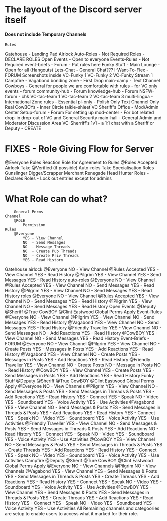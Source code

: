 # The layout of the Discord server itself
#### Does not include Temporary Channels

    Rules
Gatehouse - Landing Pad
    Airlock
    Auto-Roles - Not Required
    Roles - DECLARE ROLES
Open Events - Open to everyone
    Events-Rules - Not Required
    event-briefs - Forum - Put rules here
Funky Stuff - Main Lounge - Open for all (Hangouts)
    Lets-Chat - General Chat???
    I-Want-To-Flex - FORUM
        Screenshots inside
    VC-Funky 1
    VC-Funky 2
    VC-Funky Stream 1
Campfire - Vagabond bonding zone - First Drop
    main-camp - Text Channel
Cowboys - General for people we are comfortable with
    rules - for VC only
    events - forum
    community-hub - Forum
    knowledge-hub - Forum
    NSFW-forum - chk
    VC-tac-team 1
    VC-tac-team 2
    VC-tac-team 3
multi-lingua - International Zone
    rules - Essential
    pl-only - Polish Only Text Channel
Only Real CowBOYs - Inner Circle
    talkie-shieet
    VC
Sheriff's Office - Mod/Admin Center
    Setup-forum - Forum For setting up
    mod-center - For bot related drop-in drop-out of VC and General Security
    main-hall - General Admin and Moderator Discussion Area
    VC-Sherriff's 1v1 - a 1:1 chat with a Sheriff or Deputy - CREATE

# FIXES - Role Giving Flow for Server
@Everyone
    Rules
        Reaction Role for Agreement to Rules
@Rules Accepted
    Airlock
        Take @Verified (if possible)
    Auto-roles
        Take Specialisation Roles
            Gunslinger
            Digger/Scrapper
            Merchant
            Renegade
            Head Hunter
    Roles - Declares Roles - Lock out entries except for admins

# What Role can do what?
        General Perms
    Channel
        @ROLE
            Permission
    Rules
        @Everyone
            YES - View Channel
            NO  - Send Messages
            NO  - Message Threads
            NO  - Create Pub Threads
            NO  - Create Priv Threads
            YES - Read History
Gatehouse
    airlock
        @Everyone
            NO -  View Channel
        @Rules Accepted
            YES - View Channel
            YES - Read History
        @Pilgrim
            YES - View Channel
            YES - Send Messages
            YES - Read History
    auto-roles
        @Everyone
            NO -  View Channel
        @Rules Accepted
            YES - View Channel
            NO  - Send Messages
            YES - Read History
        @Pilgrim
            YES - View Channel
            NO  - Send Messages
            YES - Read History
    roles
        @Everyone
            NO  - View Channel
        @Rules Accepted
            YES - View Channel
            NO  - Send Messages
            YES - Read History
        @Pilgrim
            YES - View Channel
            NO  - Send Messages
            YES - Read History
Open Events
        @Deputy
        @Sheriff
        @True CowBOY
        @Clint Eastwood
            Global Perms Apply
    Event-Rules
        @Everyone
            NO  - View Channel
        @Pilgrim
            YES - View Channel
            NO  - Send Messages
            YES - Read History
        @Vagabond
            YES - View Channel
            NO  - Send Messages
            YES - Read History
        @Friendly Traveller
            YES - View Channel
            NO  - Send Messages
            NO  - Add Reactions
            YES - Read History
        @CowBOY
            YES - View Channel
            NO  - Send Messages
            YES - Read History
    Event-Briefs - FORUM
        @Everyone
            NO  - View Channel
        @Pilgrim
            YES - View Channel
            NO  - Create Posts
            YES - Messages in Posts
            YES - Add Reactions
            YES - Read History
        @Vagabond
            YES - View Channel
            NO  - Create Posts
            YES - Messages in Posts
            YES - Add Reactions
            YES - Read History
        @Friendly Traveller
            YES - View Channel
            NO  - Create Posts
            NO  - Message in Posts
            NO  - Read History
        @CowBOY
            YES - View Channel
            YES - Create Posts
            YES - Send Messages in Posts
            YES - Add Reactions
            YES - Read History
Funky Stuff
        @Deputy
        @Sheriff
        @True CowBOY
        @Clint Eastwood
            Global Perms Apply
        @Everyone
            NO  - View Channels
        @Pilgrim
            YES - View Channel
            NO  - Send Messages & Posts
            YES - Send Messages in Threads & Posts
            YES - Add Reactions
            YES - Read History
            YES - Connect
            YES - Speak
            NO  - Video
            YES - Soundboard
            YES - Voice Activity
            YES - Use Activities
        @Vagabond
            YES - View Channel
            NO  - Send Messages & Posts
            YES - Send Messages in Threads & Posts
            YES - Add Reactions
            YES - Read History
            YES - Connect
            YES - Speak
            NO  - Video
            YES - Soundboard
            YES - Voice Activity
            YES - Use Activities
        @Friendly Traveller
            YES - View Channel
            NO  - Send Messages & Posts
            YES - Send Messages in Threads & Posts
            YES - Add Reactions
            NO  - Read History
            YES - Connect
            YES - Speak
            NO  - Video
            YES - Soundboard
            YES - Voice Activity
            YES - Use Activities
        @CowBOY
            YES - View Channel
            NO  - Send Messages & Posts
            YES - Send Messages in Threads & Posts
            YES - Create Threads
            YES - Add Reactions
            YES - Read History
            YES - Connect
            YES - Speak
            NO  - Video
            YES - Soundboard
            YES - Voice Activity
            YES - Use Activities
Campfire
        @Deputy
        @Sherif
        @Ture CowBOY
        @Clint Eastwood
            Global Perms Apply
        @Everyone
            NO  - View Channels
        @Pilgrim
            NO  - View Channels
        @Vagabond
            YES - View Channel
            YES - Send Messages & Posts
            YES - Send Messages in Threads & Posts
            YES - Create Threads
            YES - Add Reactions
            YES - Read History
            YES - Connect
            YES - Speak
            NO  - Video
            YES - Soundboard
            YES - Voice Activity
            YES - Use Activities
        @CowBOY
            YES - View Channel
            YES - Send Messages & Posts
            YES - Send Messages in Threads & Posts
            YES - Create Threads
            YES - Add Reactions
            YES - Read History
            YES - Connect
            YES - Speak
            NO  - Video
            YES - Soundboard
            YES - Voice Activity
            YES - Use Activities
All Remaining channels and categoories are setup to enable users to access what it marked for their role. 